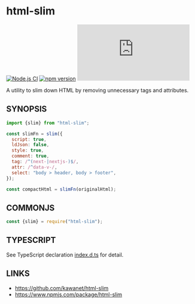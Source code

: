 # html-slim

[![Node.js CI](https://github.com/kawanet/html-slim/workflows/Node.js%20CI/badge.svg?branch=main)](https://github.com/kawanet/html-slim/actions/)
[![npm version](https://img.shields.io/npm/v/html-slim)](https://www.npmjs.com/package/html-slim)
[![gzip size](https://img.badgesize.io/https://unpkg.com/html-slim/dist/html-slim.min.js?compression=gzip)](https://unpkg.com/html-slim/dist/html-slim.min.js)

A utility to slim down HTML by removing unnecessary tags and attributes.

## SYNOPSIS

```js
import {slim} from "html-slim";

const slimFn = slim({
  script: true,
  ldJson: false,
  style: true,
  comment: true,
  tag: /^(next-|nextjs-)$/,
  attr: /^data-v-/,
  select: "body > header, body > footer",
});

const compactHtml = slimFn(originalHtml);
```

## COMMONJS

```js
const {slim} = require("html-slim");
```

## TYPESCRIPT

See TypeScript declaration [index.d.ts](https://github.com/kawanet/html-slim/blob/main/types/html-slim.d.ts) for detail.

## LINKS

- https://github.com/kawanet/html-slim
- https://www.npmjs.com/package/html-slim

